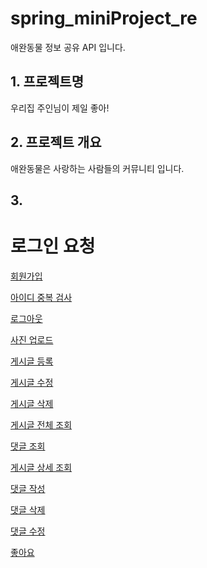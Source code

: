 # spring_miniProject_re
애완동물 정보 공유 API 입니다.

## 1. 프로젝트명
우리집 주인님이 제일 좋아!

## 2. 프로젝트 개요
애완동물은 사랑하는 사람들의 커뮤니티 입니다.

## 3. 
# 로그인 요청

[회원가입](https://www.notion.so/1c48685cf5bf4f83ad25d92df297eedd)

[아이디 중복 검사](https://www.notion.so/85416bdec5944980b9ddc9843b3bc2e8)

[로그아웃](https://www.notion.so/fa87bebc6afb47c490164a11d943e94e)

[사진 업로드](https://www.notion.so/18111df1b83b4b52ad04129842108e79)

[게시글 등록](https://www.notion.so/7c229b425e30465893c48fc55a4e0012)

[게시글 수정](https://www.notion.so/c5a168d1efcb4fbeac20619a49818a71)

[게시글 삭제](https://www.notion.so/4cbcce00a82e44b292b57021f3679da8)

[게시글 전체
조회](https://www.notion.so/7b97167352f942b983bc801ae4dc2aa1)

[댓글 조회](https://www.notion.so/62861db718e845fa8936243e75efb46f)

[게시글 상세
조회](https://www.notion.so/0fc50ef1c7194b5db9416241d12c3dfa)

[댓글 작성](https://www.notion.so/f29889c3673b4c1aba73ed7b78217e1f)

[댓글 삭제](https://www.notion.so/5bbdf760e3cb457884db996d257b10e2)

[댓글 수정](https://www.notion.so/3d01e539a80048a8ac35f11cce940bc9)

[좋아요 ](https://www.notion.so/6e0421c06f334a64b639132c4a2dfb39)
